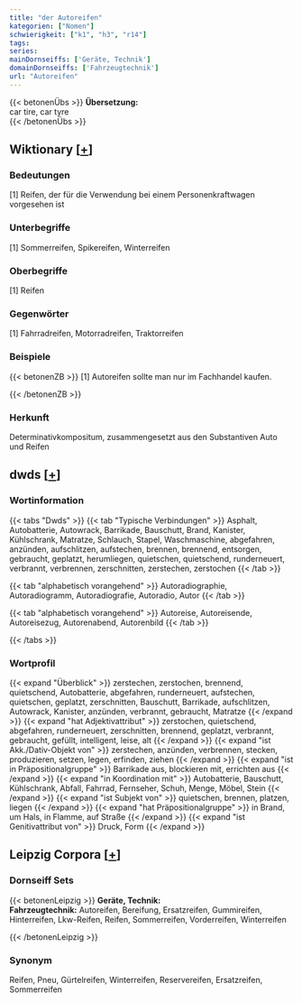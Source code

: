 ```yaml
---
title: "der Autoreifen"
kategorien: ["Nomen"]
schwierigkeit: ["k1", "h3", "r14"]
tags:
series:
mainDornseiffs: ['Geräte, Technik']
domainDornseiffs: ['Fahrzeugtechnik']
url: "Autoreifen"
---
```


{{< betonenÜbs >}}
**Übersetzung:**  
car tire, car tyre  
{{< /betonenÜbs >}}

## Wiktionary [[+](https://de.wiktionary.org/wiki/Autoreifen)]

### Bedeutungen
[1] Reifen, der für die Verwendung bei einem Personenkraftwagen vorgesehen ist  

### Unterbegriffe
[1] Sommerreifen, Spikereifen, Winterreifen  

### Oberbegriffe
[1] Reifen  

### Gegenwörter
[1] Fahrradreifen, Motorradreifen, Traktorreifen  

### Beispiele
{{< betonenZB >}}
[1] Autoreifen sollte man nur im Fachhandel kaufen.  

{{< /betonenZB >}}
### Herkunft
Determinativkompositum, zusammengesetzt aus den Substantiven Auto und Reifen  



## dwds [[+](https://www.dwds.de/wb/Autoreifen)]

### Wortinformation
{{< tabs "Dwds" >}}
{{< tab "Typische Verbindungen" >}}
Asphalt, Autobatterie, Autowrack, Barrikade, Bauschutt, Brand, Kanister, Kühlschrank, Matratze, Schlauch, Stapel, Waschmaschine, abgefahren, anzünden, aufschlitzen, aufstechen, brennen, brennend, entsorgen, gebraucht, geplatzt, herumliegen, quietschen, quietschend, runderneuert, verbrannt, verbrennen, zerschnitten, zerstechen, zerstochen
{{< /tab >}}

{{< tab "alphabetisch vorangehend" >}}
Autoradiographie, Autoradiogramm, Autoradiografie, Autoradio, Autor
{{< /tab >}}

{{< tab "alphabetisch vorangehend" >}}
Autoreise, Autoreisende, Autoreisezug, Autorenabend, Autorenbild
{{< /tab >}}

{{< /tabs >}}

### Wortprofil
{{< expand "Überblick" >}} zerstechen, zerstochen, brennend, quietschend, Autobatterie, abgefahren, runderneuert, aufstechen, quietschen, geplatzt, zerschnitten, Bauschutt, Barrikade, aufschlitzen, Autowrack, Kanister, anzünden, verbrannt, gebraucht, Matratze {{< /expand >}}
{{< expand "hat Adjektivattribut" >}} zerstochen, quietschend, abgefahren, runderneuert, zerschnitten, brennend, geplatzt, verbrannt, gebraucht, gefüllt, intelligent, leise, alt {{< /expand >}}
{{< expand "ist Akk./Dativ-Objekt von" >}} zerstechen, anzünden, verbrennen, stecken, produzieren, setzen, legen, erfinden, ziehen {{< /expand >}}
{{< expand "ist in Präpositionalgruppe" >}} Barrikade aus, blockieren mit, errichten aus {{< /expand >}}
{{< expand "in Koordination mit" >}} Autobatterie, Bauschutt, Kühlschrank, Abfall, Fahrrad, Fernseher, Schuh, Menge, Möbel, Stein {{< /expand >}}
{{< expand "ist Subjekt von" >}} quietschen, brennen, platzen, liegen {{< /expand >}}
{{< expand "hat Präpositionalgruppe" >}} in Brand, um Hals, in Flamme, auf Straße {{< /expand >}}
{{< expand "ist Genitivattribut von" >}} Druck, Form {{< /expand >}}

## Leipzig Corpora [[+](https://corpora.uni-leipzig.de/en/res?word=Autoreifen&corpusId=deu_newscrawl-public_2018)]

### Dornseiff Sets
{{< betonenLeipzig >}}
**Geräte, Technik:**  
**Fahrzeugtechnik:** Autoreifen, Bereifung, Ersatzreifen, Gummireifen, Hinterreifen, Lkw-Reifen, Reifen, Sommerreifen, Vorderreifen, Winterreifen  

{{< /betonenLeipzig >}}

### Synonym
Reifen, Pneu, Gürtelreifen, Winterreifen, Reservereifen, Ersatzreifen, Sommerreifen


